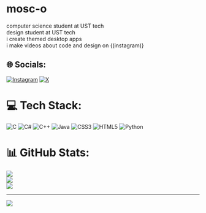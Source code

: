 # mosc-o
computer science student at UST tech<br/>
design student at UST tech<br/>
i create themed desktop apps<br/> 
i make videos about code and design on {(instagram)}

## 🌐 Socials:
[![Instagram](https://img.shields.io/badge/Instagram-%23E4405F.svg?logo=Instagram&logoColor=white)](https://instagram.com/rm_per) [![X](https://img.shields.io/badge/X-black.svg?logo=X&logoColor=white)](https://x.com/mos_cow6) 

# 💻 Tech Stack:
![C](https://img.shields.io/badge/c-%2300599C.svg?style=for-the-badge&logo=c&logoColor=white) ![C#](https://img.shields.io/badge/c%23-%23239120.svg?style=for-the-badge&logo=csharp&logoColor=white) ![C++](https://img.shields.io/badge/c++-%2300599C.svg?style=for-the-badge&logo=c%2B%2B&logoColor=white) ![Java](https://img.shields.io/badge/java-%23ED8B00.svg?style=for-the-badge&logo=openjdk&logoColor=white) ![CSS3](https://img.shields.io/badge/css3-%231572B6.svg?style=for-the-badge&logo=css3&logoColor=white) ![HTML5](https://img.shields.io/badge/html5-%23E34F26.svg?style=for-the-badge&logo=html5&logoColor=white) ![Python](https://img.shields.io/badge/python-3670A0?style=for-the-badge&logo=python&logoColor=ffdd54)
# 📊 GitHub Stats:
![](https://github-readme-stats.vercel.app/api?username=mosc-o&theme=merko&hide_border=false&include_all_commits=false&count_private=false)<br/>
![](https://nirzak-streak-stats.vercel.app/?user=mosc-o&theme=merko&hide_border=false)<br/>
![](https://github-readme-stats.vercel.app/api/top-langs/?username=mosc-o&theme=merko&hide_border=false&include_all_commits=false&count_private=false&layout=compact)

---
[![](https://visitcount.itsvg.in/api?id=mosc-o&icon=0&color=0)](https://visitcount.itsvg.in)

<!-- Proudly created with GPRM ( https://gprm.itsvg.in ) -->
